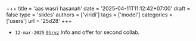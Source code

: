 +++
title = 'aas wasri hasanah'
date = '2025-04-11T11:12:42+07:00'
draft = false
type = 'slides'
authors = ['viridi']
tags = ['model']
categories = ['users']
url = '25d28'
+++

+ `12-mar-2025` [`9hrvz`](https://osf.io/9hrvz) Info and offer for second collab.
